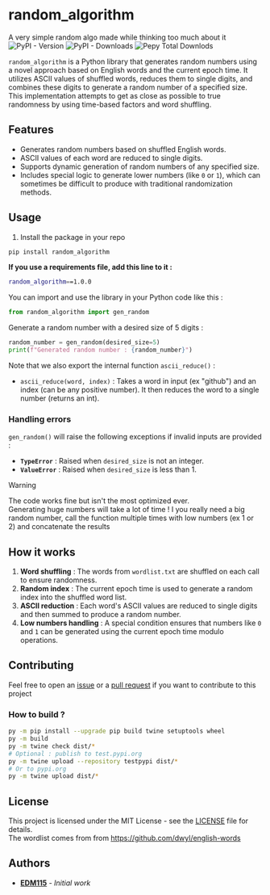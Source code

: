 # random_algorithm
A very simple random algo made while thinking too much about it  
![PyPI - Version](https://img.shields.io/pypi/v/random_algorithm) ![PyPI - Downloads](https://img.shields.io/pypi/dm/random_algorithm) ![Pepy Total Downlods](https://img.shields.io/pepy/dt/random_algorithm)

`random_algorithm` is a Python library that generates random numbers using a novel approach based on English words and the current epoch time. It utilizes ASCII values of shuffled words, reduces them to single digits, and combines these digits to generate a random number of a specified size. This implementation attempts to get as close as possible to true randomness by using time-based factors and word shuffling.

## Features

- Generates random numbers based on shuffled English words.
- ASCII values of each word are reduced to single digits.
- Supports dynamic generation of random numbers of any specified size.
- Includes special logic to generate lower numbers (like `0` or `1`), which can sometimes be difficult to produce with traditional randomization methods.

## Usage

1. Install the package in your repo

```bash
pip install random_algorithm
```

**If you use a requirements file, add this line to it :**

```bash
random_algorithm==1.0.0
```

You can import and use the library in your Python code like this :

```python
from random_algorithm import gen_random
```

Generate a random number with a desired size of 5 digits :

```python
random_number = gen_random(desired_size=5)
print(f"Generated random number : {random_number}")
```

Note that we also export the internal function `ascii_reduce()` :
- `ascii_reduce(word, index)` : Takes a word in input (ex "github") and an index (can be any positive number). It then reduces the word to a single number (returns an int).

### Handling errors

`gen_random()` will raise the following exceptions if invalid inputs are provided :
- **`TypeError`** : Raised when `desired_size` is not an integer.
- **`ValueError`** : Raised when `desired_size` is less than 1.

> [!WARNING]  
> The code works fine but isn't the most optimized ever.  
> Generating huge numbers will take a lot of time ! I you really need a big random number, call the function multiple times with low numbers (ex 1 or 2) and concatenate the results

## How it works

1. **Word shuffling** : The words from `wordlist.txt` are shuffled on each call to ensure randomness.
2. **Random index** : The current epoch time is used to generate a random index into the shuffled word list.
3. **ASCII reduction** : Each word's ASCII values are reduced to single digits and then summed to produce a random number.
4. **Low numbers handling** : A special condition ensures that numbers like `0` and `1` can be generated using the current epoch time modulo operations.

## Contributing

Feel free to open an [issue](https://github.com/EDM115/random-algorithm/issues) or a [pull request](https://github.com/EDM115/random-algorithm/pulls) if you want to contribute to this project

### How to build ?

```bash
py -m pip install --upgrade pip build twine setuptools wheel
py -m build
py -m twine check dist/*
# Optional : publish to test.pypi.org
py -m twine upload --repository testpypi dist/*
# Or to pypi.org
py -m twine upload dist/*
```

## License

This project is licensed under the MIT License - see the [LICENSE](./LICENSE) file for details.  
The wordlist comes from from https://github.com/dwyl/english-words

## Authors

- **[EDM115](https://github.com/EDM115)** - *Initial work*

